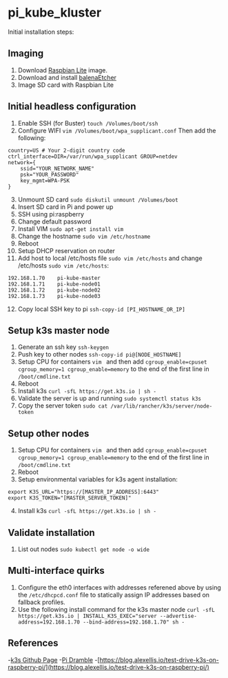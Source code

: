 # pi_kube_kluster
Initial installation steps:

## Imaging
1. Download [Raspbian Lite](https://www.raspberrypi.org/downloads/raspbian/) image.
2. Download and install [balenaEtcher](https://www.balena.io/etcher/)
3. Image SD card with Raspbian Lite

## Initial headless configuration
1. Enable SSH (for Buster) `touch /Volumes/boot/ssh`
2. Configure WIFI `vim /Volumes/boot/wpa_supplicant.conf`
Then add the following:
```
country=US # Your 2-digit country code
ctrl_interface=DIR=/var/run/wpa_supplicant GROUP=netdev
network={
    ssid="YOUR_NETWORK_NAME"
    psk="YOUR_PASSWORD"
    key_mgmt=WPA-PSK
}
```
3. Unmount SD card `sudo diskutil unmount /Volumes/boot`
4. Insert SD card in Pi and power up
5. SSH using pi:raspberry
6. Change default password
7. Install VIM `sudo apt-get install vim`
8. Change the hostname `sudo vim /etc/hostname`
9. Reboot
10. Setup DHCP reservation on router
11. Add host to local /etc/hosts file `sudo vim /etc/hosts` and change /etc/hosts `sudo vim /etc/hosts`:
```
192.168.1.70    pi-kube-master
192.168.1.71    pi-kube-node01
192.168.1.72    pi-kube-node02
192.168.1.73    pi-kube-node03
```
12. Copy local SSH key to pi `ssh-copy-id [PI_HOSTNAME_OR_IP]`

## Setup k3s master node
1. Generate an ssh key `ssh-keygen`
2. Push key to other nodes `ssh-copy-id pi@[NODE_HOSTNAME]`
3. Setup CPU for containers `vim ` and then add `cgroup_enable=cpuset cgroup_memory=1 cgroup_enable=memory` to the end of the first line in `/boot/cmdline.txt`
4. Reboot
5. Install k3s `curl -sfL https://get.k3s.io | sh -`
6. Validate the server is up and running `sudo systemctl status k3s`
7. Copy the server token `sudo cat /var/lib/rancher/k3s/server/node-token`

## Setup other nodes
1. Setup CPU for containers `vim ` and then add `cgroup_enable=cpuset cgroup_memory=1 cgroup_enable=memory` to the end of the first line in `/boot/cmdline.txt`
2. Reboot
3. Setup environmental variables for k3s agent installation:
```
export K3S_URL="https://[MASTER_IP_ADDRESS]:6443"
export K3S_TOKEN="[MASTER_SERVER_TOKEN]"
```
4. Install k3s `curl -sfL https://get.k3s.io | sh -`

## Validate installation
1. List out nodes `sudo kubectl get node -o wide`

## Multi-interface quirks
1. Configure the eth0 interfaces with addresses referened above by using the `/etc/dhcpcd.conf` file to statically assign IP addresses based on fallback profiles.
2. Use the following install command for the k3s master node `curl -sfL https://get.k3s.io | INSTALL_K3S_EXEC="server --advertise-address=192.168.1.70 --bind-address=192.168.1.70" sh -`

## References
-[k3s Github Page](https://github.com/rancher/k3s)
-[Pi Dramble](https://github.com/geerlingguy/raspberry-pi-dramble)
-[https://blog.alexellis.io/test-drive-k3s-on-raspberry-pi/](https://blog.alexellis.io/test-drive-k3s-on-raspberry-pi/)
